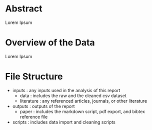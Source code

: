 # Abstract
Lorem Ipsum

# Overview of the Data
Lorem Ipsum

# File Structure
* inputs : any inputs used in the analysis of this report
  * data : includes the raw and the cleaned csv dataset
  * literature : any referenced articles, journals, or other literature
* outputs : outputs of the report
  * paper : includes the markdown script, pdf export, and bibtex reference file
* scripts : includes data import and cleaning scripts
